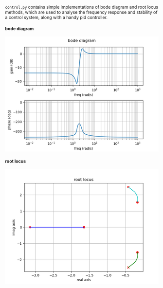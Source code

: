 `control.py` contains simple implementations of bode diagram and root locus methods, which are used to analyse the frequency response and stability of a control system, along with a handy pid controller.

#### bode diagram
![plot_0](images/plot_0.png)

#### root locus
![plot_1](images/plot_1.png)
